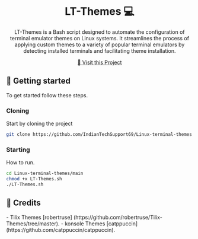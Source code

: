 
<h1 align="center" style="font-weight: bold;">LT-Themes 💻</h1>


<p align="center">LT-Themes is a Bash script designed to automate the configuration of terminal emulator themes on Linux systems. It streamlines the process of applying custom themes to a variety of popular terminal emulators by detecting installed terminals and facilitating theme installation.</p>


<p align="center">
<a href="https://github.com/IndianTechSupport69/Linux-terminal-themes">📱 Visit this Project</a>
</p>

<h2 id="started">🚀 Getting started</h2>

To get started follow these steps.

<h3>Cloning</h3>

Start by cloning the project

```bash
git clone https://github.com/IndianTechSupport69/Linux-terminal-themes
```

<h3>Starting</h3>

How to run.

```bash
cd Linux-terminal-themes/main
chmod +x LT-Themes.sh
./LT-Themes.sh
```


<h2 id="started">🌟 Credits</h2>
    - Tilix Themes [robertruse] (https://github.com/robertruse/Tilix-Themes/tree/master).
    - konsole Themes [catppuccin] (https://github.com/catppuccin/catppuccin).